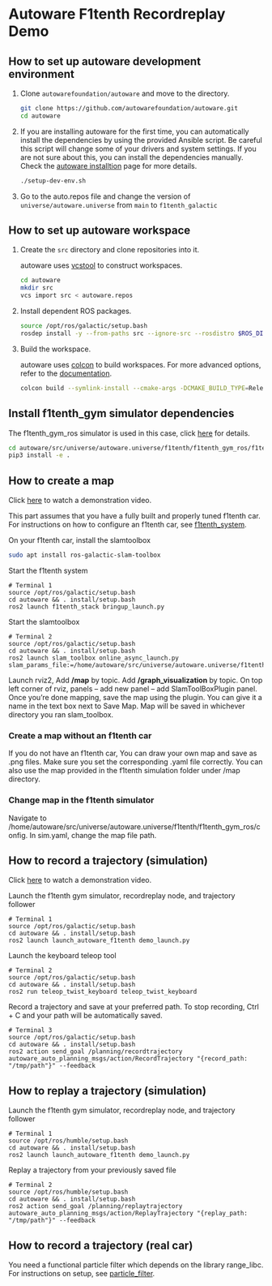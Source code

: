 # Autoware F1tenth Recordreplay Demo

## How to set up autoware development environment

1. Clone `autowarefoundation/autoware` and move to the directory.

   ```bash
   git clone https://github.com/autowarefoundation/autoware.git
   cd autoware
   ```

2. If you are installing autoware for the first time, you can automatically install the dependencies by using the provided Ansible script. Be careful this script will change some of your drivers and system settings. If you are not sure about this, you can install the dependencies manually. Check the [autoware installtion](https://autowarefoundation.github.io/autoware-documentation/galactic/installation/autoware/source-installation/) page for more details.

   ```bash
   ./setup-dev-env.sh
   ```

3. Go to the auto.repos file and change the version of `universe/autoware.universe` from `main` to `f1tenth_galactic`

## How to set up autoware workspace

1. Create the `src` directory and clone repositories into it.

   autoware uses [vcstool](https://github.com/dirk-thomas/vcstool) to construct workspaces.

   ```bash
   cd autoware
   mkdir src
   vcs import src < autoware.repos
   ```

2. Install dependent ROS packages.

   ```bash
   source /opt/ros/galactic/setup.bash
   rosdep install -y --from-paths src --ignore-src --rosdistro $ROS_DISTRO
   ```

3. Build the workspace.

   autoware uses [colcon](https://github.com/colcon) to build workspaces.
   For more advanced options, refer to the [documentation](https://colcon.readthedocs.io/).

   ```bash
   colcon build --symlink-install --cmake-args -DCMAKE_BUILD_TYPE=Release
   ```
   
## Install f1tenth_gym simulator dependencies
The f1tenth_gym_ros simulator is used in this case, click [here](https://github.com/f1tenth/f1tenth_gym_ros) for details.

   ```bash
   cd autoware/src/universe/autoware.universe/f1tenth/f1tenth_gym_ros/f1tenth_gym
   pip3 install -e .
   ```

## How to create a map
Click [here](https://drive.google.com/file/d/15PViYjO-CKy2uvMqojIPj7BqdnMEidws/view?usp=share_link) to watch a demonstration video. 

This part assumes that you have a fully built and properly tuned f1tenth car. For instructions on how to configure an f1tenth car, see [f1tenth_system](https://github.com/autowarefoundation/autoware.universe/tree/f1tenth_galactic/f1tenth/f1tenth_system).

On your f1tenth car, install the slamtoolbox 

   ```bash
   sudo apt install ros-galactic-slam-toolbox
   ```

Start the f1tenth system

```(bash)
# Terminal 1
source /opt/ros/galactic/setup.bash
cd autoware && . install/setup.bash
ros2 launch f1tenth_stack bringup_launch.py
```

Start the slamtoolbox

```(bash)
# Terminal 2
source /opt/ros/galactic/setup.bash
cd autoware && . install/setup.bash
ros2 launch slam_toolbox online_async_launch.py slam_params_file:=/home/autoware/src/universe/autoware.universe/f1tenth/f1tenth_system/f1tenth_stack/config/f1tenth_online_async.yaml
```

Launch rviz2, Add __/map__ by topic. Add __/graph_visualization__ by topic. On top left corner of rviz, panels – add new panel – add SlamToolBoxPlugin panel. Once you’re done mapping, save the map using the plugin. You can give it a name in the text box next to Save Map. Map will be saved in whichever directory you ran slam_toolbox.

### Create a map without an f1tenth car

If you do not have an f1tenth car, You can draw your own map and save as .png files. Make sure you set the corresponding .yaml file correctly. You can also use the map provided in the f1tenth simulation folder under /map directory.

### Change map in the f1tenth simulator

Navigate to /home/autoware/src/universe/autoware.universe/f1tenth/f1tenth_gym_ros/config. In sim.yaml, change the map file path.

## How to record a trajectory (simulation)

Click [here](https://drive.google.com/file/d/1AkPndsR42yFxAHseP_JW0zUfrvYIeyNb/view?usp=share_link) to watch a demonstration video. 

Launch the f1tenth gym simulator, recordreplay node, and trajectory follower

```(bash)
# Terminal 1
source /opt/ros/galactic/setup.bash
cd autoware && . install/setup.bash
ros2 launch launch_autoware_f1tenth demo_launch.py
```

Launch the keyboard teleop tool

```(bash)
# Terminal 2
source /opt/ros/galactic/setup.bash
cd autoware && . install/setup.bash
ros2 run teleop_twist_keyboard teleop_twist_keyboard
```

Record a trajectory and save at your preferred path. To stop recording, Ctrl + C and your path will be automatically saved.

```(bash)
# Terminal 3
source /opt/ros/galactic/setup.bash
cd autoware && . install/setup.bash
ros2 action send_goal /planning/recordtrajectory autoware_auto_planning_msgs/action/RecordTrajectory "{record_path: "/tmp/path"}" --feedback
```

## How to replay a trajectory (simulation)

Launch the f1tenth gym simulator, recordreplay node, and trajectory follower

```(bash)
# Terminal 1
source /opt/ros/humble/setup.bash
cd autoware && . install/setup.bash
ros2 launch launch_autoware_f1tenth demo_launch.py
```

Replay a trajectory from your previously saved file

```(bash)
# Terminal 2
source /opt/ros/humble/setup.bash
cd autoware && . install/setup.bash
ros2 action send_goal /planning/replaytrajectory autoware_auto_planning_msgs/action/ReplayTrajectory "{replay_path: "/tmp/path"}" --feedback
```

## How to record a trajectory (real car)
You need a functional particle filter which depends on the library range_libc. For instructions on setup, see [particle_filter](https://github.com/autowarefoundation/autoware.universe/tree/f1tenth_galactic/f1tenth/particle_filter).